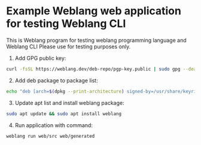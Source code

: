 # Example Weblang web application for testing Weblang CLI 

This is Weblang program for testing weblang programming language and Weblang CLI
Please use for testing purposes only.

1. Add GPG public key:
```sh
curl -fsSL https://weblang.dev/deb-repo/pgp-key.public | sudo gpg --dearmor -o /usr/share/keyrings/weblang.gpg
```

2. Add deb package to package list:
```sh
echo "deb [arch=$(dpkg --print-architecture) signed-by=/usr/share/keyrings/weblang.gpg] https://weblang.dev/deb-repo stable main" | sudo tee /etc/apt/sources.list.d/weblang.list  > /dev/null
```

3. Update apt list and install weblang package:
```sh
sudo apt update && sudo apt install weblang
```

4. Run application with command:
```sh
weblang run web/src web/generated
```
